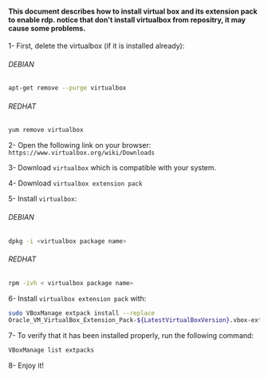 #### This document describes how to install virtual box and its extension pack to enable rdp. notice that don't install virtualbox from repositry, it may cause some problems.
1- First, delete the virtualbox (if it is installed already):
###### DEBIAN
```bash
apt-get remove --purge virtualbox
```
###### REDHAT
```bash
yum remove virtualbox
```
2- Open the following link on your browser:
`https://www.virtualbox.org/wiki/Downloads`

3- Download `virtualbox` which is compatible with your system.

4- Download `virtualbox extension pack`

5- Install `virtualbox`:
###### DEBIAN
```bash
dpkg -i <virtualbox package name>
```
###### REDHAT
```bash
rpm -ivh < virtualbox package name>
```
6- Install `virtualbox extension pack` with:
```bash
sudo VBoxManage extpack install --replace
Oracle_VM_VirtualBox_Extension_Pack-${LatestVirtualBoxVersion}.vbox-extpack
```

7- To verify that it has been installed properly, run the following command:
```bash
VBoxManage list extpacks
```
8- Enjoy it!
